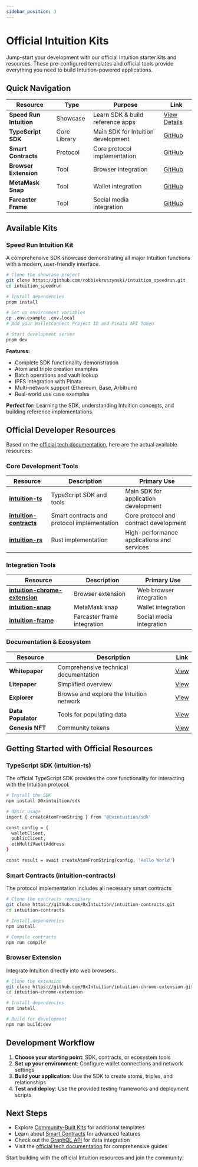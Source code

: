 ```yaml
---
sidebar_position: 3
---
```


# Official Intuition Kits

Jump-start your development with our official Intuition starter kits and resources. These pre-configured templates and official tools provide everything you need to build Intuition-powered applications.

## Quick Navigation

| Resource | Type | Purpose | Link |
|----------|------|---------|------|
| **Speed Run Intuition** | Showcase | Learn SDK & build reference apps | [View Details](#speed-run-intuition-kit) |
| **TypeScript SDK** | Core Library | Main SDK for Intuition development | [GitHub](https://github.com/0xIntuition/intuition-ts) |
| **Smart Contracts** | Protocol | Core protocol implementation | [GitHub](https://github.com/0xIntuition/intuition-contracts) |
| **Browser Extension** | Tool | Browser integration | [GitHub](https://github.com/0xIntuition/intuition-chrome-extension) |
| **MetaMask Snap** | Tool | Wallet integration | [GitHub](https://github.com/0xIntuition/intuition-snap) |
| **Farcaster Frame** | Tool | Social media integration | [GitHub](https://github.com/0xIntuition/intuition-frame) |

## Available Kits

### Speed Run Intuition Kit
A comprehensive SDK showcase demonstrating all major Intuition functions with a modern, user-friendly interface.

```bash
# Clone the showcase project
git clone https://github.com/robbiekruszynski/intuition_speedrun.git
cd intuition_speedrun

# Install dependencies
pnpm install

# Set up environment variables
cp .env.example .env.local
# Add your WalletConnect Project ID and Pinata API Token

# Start development server
pnpm dev
```

**Features:**
- Complete SDK functionality demonstration
- Atom and triple creation examples
- Batch operations and vault lookup
- IPFS integration with Pinata
- Multi-network support (Ethereum, Base, Arbitrum)
- Real-world use case examples

**Perfect for:** Learning the SDK, understanding Intuition concepts, and building reference implementations.

## Official Developer Resources

Based on the [official tech documentation](https://tech.docs.intuition.systems/), here are the actual available resources:

### Core Development Tools

| Resource | Description | Primary Use |
|----------|-------------|-------------|
| **[intuition-ts](https://github.com/0xIntuition/intuition-ts)** | TypeScript SDK and tools | Main SDK for application development |
| **[intuition-contracts](https://github.com/0xIntuition/intuition-contracts)** | Smart contracts and protocol implementation | Core protocol and contract development |
| **[intuition-rs](https://github.com/0xIntuition/intuition-rs)** | Rust implementation | High-performance applications and services |

### Integration Tools

| Resource | Description | Primary Use |
|----------|-------------|-------------|
| **[intuition-chrome-extension](https://github.com/0xIntuition/intuition-chrome-extension)** | Browser extension | Web browser integration |
| **[intuition-snap](https://github.com/0xIntuition/intuition-snap)** | MetaMask snap | Wallet integration |
| **[intuition-frame](https://github.com/0xIntuition/intuition-frame)** | Farcaster frame integration | Social media integration |

### Documentation & Ecosystem

| Resource | Description | Link |
|----------|-------------|------|
| **Whitepaper** | Comprehensive technical documentation | [View](https://tech.docs.intuition.systems/) |
| **Litepaper** | Simplified overview | [View](https://tech.docs.intuition.systems/) |
| **Explorer** | Browse and explore the Intuition network | [View](https://tech.docs.intuition.systems/) |
| **Data Populator** | Tools for populating data | [View](https://tech.docs.intuition.systems/) |
| **Genesis NFT** | Community tokens | [View](https://tech.docs.intuition.systems/) |

## Getting Started with Official Resources

### TypeScript SDK (intuition-ts)
The official TypeScript SDK provides the core functionality for interacting with the Intuition protocol:

```bash
# Install the SDK
npm install @0xintuition/sdk

# Basic usage
import { createAtomFromString } from '@0xintuition/sdk'

const config = {
  walletClient,
  publicClient,
  ethMultiVaultAddress
}

const result = await createAtomFromString(config, 'Hello World')
```

### Smart Contracts (intuition-contracts)
The protocol implementation includes all necessary smart contracts:

```bash
# Clone the contracts repository
git clone https://github.com/0xIntuition/intuition-contracts.git
cd intuition-contracts

# Install dependencies
npm install

# Compile contracts
npm run compile
```

### Browser Extension
Integrate Intuition directly into web browsers:

```bash
# Clone the extension
git clone https://github.com/0xIntuition/intuition-chrome-extension.git
cd intuition-chrome-extension

# Install dependencies
npm install

# Build for development
npm run build:dev
```

## Development Workflow

1. **Choose your starting point**: SDK, contracts, or ecosystem tools
2. **Set up your environment**: Configure wallet connections and network settings
3. **Build your application**: Use the SDK to create atoms, triples, and relationships
4. **Test and deploy**: Use the provided testing frameworks and deployment scripts

## Next Steps

- Explore [Community-Built Kits](/guides/quickstart/community-built-kits) for additional templates
- Learn about [Smart Contracts](/guides/developer-tools/contracts) for advanced features
- Check out the [GraphQL API](/graphql) for data integration
- Visit the [official tech documentation](https://tech.docs.intuition.systems/) for comprehensive guides

Start building with the official Intuition resources and join the community! 